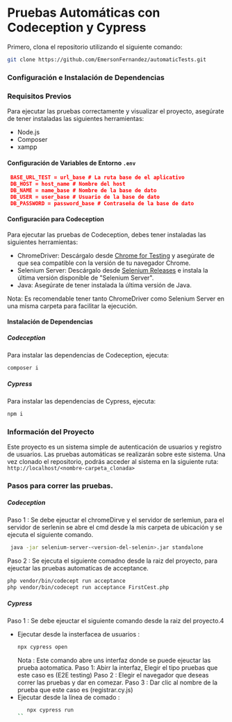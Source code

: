 # Pruebas Automáticas con Codeception y Cypress

Primero, clona el repositorio utilizando el siguiente comando:

```bash
git clone https://github.com/EmersonFernandez/automaticTests.git
````
### Configuración e Instalación de Dependencias

### Requisitos Previos
Para ejecutar las pruebas correctamente y visualizar el proyecto, asegúrate de tener instaladas las siguientes herramientas:
- Node.js
- Composer
- xampp

#### Configuración de Variables de Entorno `.env `
 ```json
  BASE_URL_TEST = url_base # La ruta base de el aplicativo
  DB_HOST = host_name # Nombre del host 
  DB_NAME = name_base # Nombre de la base de dato
  DB_USER = user_base # Usuario de la base de dato
  DB_PASSWORD = password_base # Contraseña de la base de dato
````

#### Configuración para Codeception
Para ejecutar las pruebas de Codeception, debes tener instaladas las siguientes herramientas:
 - ChromeDriver: Descárgalo desde [Chrome for Testing](https://googlechromelabs.github.io/chrome-for-testing/) y asegúrate de que sea compatible con la versión de tu navegador Chrome.
 - Selenium Server: Descárgalo desde [Selenium Releases](https://github.com/SeleniumHQ/selenium/releases) e instala la última versión disponible de "Selenium Server".
 - Java: Asegúrate de tener instalada la última versión de Java.
   
Nota: Es recomendable tener tanto ChromeDriver como Selenium Server en una misma carpeta para facilitar la ejecución.

#### Instalación de Dependencias
##### Codeception
Para instalar las dependencias de Codeception, ejecuta:
```bash
composer i
````
##### Cypress
Para instalar las dependencias de Cypress, ejecuta:
```bash
npm i
````

### Información del Proyecto
Este proyecto es un sistema simple de autenticación de usuarios y registro de usuarios. Las pruebas automáticas se realizarán sobre este sistema.
Una vez clonado el repositorio, podrás acceder al sistema en la siguiente ruta: `http://localhost/<nombre-carpeta_clonada>`

### Pasos para correr las pruebas.
##### Codeception 
Paso 1 : Se debe ejeuctar el chromeDirve y el servidor de serlemiun, para el servidor de serlenin se abre el cmd desde la mis carpeta de ubicación y se ejecuta el siguiente comando.
```bash
 java -jar selenium-server-<version-del-selenin>.jar standalone
````
Paso 2 : Se ejecuta el siguiente comadno desde la raiz del proyecto, para ejeuctar las pruebas automaticas de acceptance.
```bash
php vendor/bin/codecept run acceptance
php vendor/bin/codecept run acceptance FirstCest.php
 ````
##### Cypress
Paso 1 : Se debe ejeuctar el siguiente comando desde la raiz del proyecto.4
- Ejecutar desde la insterfacea de usuarios :
  ```bash
  npx cypress open
  ````
  Nota : Este comando abre uns interfaz donde se puede ejeuctar las prueba aotomatica.
       Paso 1: Abirr la interfaz, Elegir el tipo pruebas que este caso es (E2E testing)
       Paso 2 : Elegir el navegador que deseas correr las pruebas y dar en comezar.
       Paso 3 : Dar clic al nombre de la prueba que este caso es (registrar.cy.js)
- Ejecutar desde la línea de comado :
  ```bash
 	 npx cypress run 
  ``
